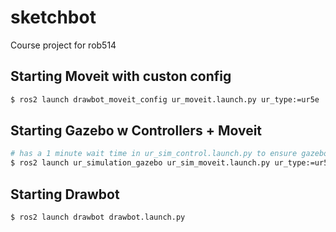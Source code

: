 # sketchbot
Course project for rob514

## Starting Moveit with custon config
```bash
$ ros2 launch drawbot_moveit_config ur_moveit.launch.py ur_type:=ur5e
```

## Starting Gazebo w Controllers + Moveit
```bash
# has a 1 minute wait time in ur_sim_control.launch.py to ensure gazebo finishes spawning
$ ros2 launch ur_simulation_gazebo ur_sim_moveit.launch.py ur_type:=ur5e use_sim_time:=True
```

## Starting Drawbot
```bash
$ ros2 launch drawbot drawbot.launch.py
```
